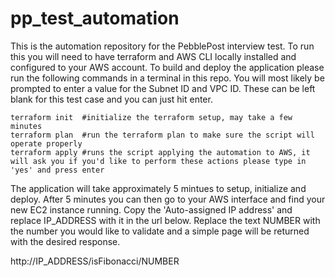 # pp_test_automation

This is the automation repository for the PebblePost interview test.  To run this you will need to have terraform and AWS CLI locally installed and configured to your AWS account.  To build and deploy the application please run the following commands in a terminal in this repo.  You will most likely be prompted to enter a value for the Subnet ID and VPC ID.  These can be left blank for this test case and you can just hit enter.

```
terraform init  #initialize the terraform setup, may take a few minutes
terraform plan  #run the terraform plan to make sure the script will operate properly
terraform apply #runs the script applying the automation to AWS, it will ask you if you'd like to perform these actions please type in 'yes' and press enter
```

The application will take approximately 5 mintues to setup, initialize and deploy.  After 5 minutes you can then go to your AWS interface and find your new EC2 instance running.  Copy the 'Auto-assigned IP address' and replace IP_ADDRESS with it in the url below.  Replace the text NUMBER with the number you would like to validate and a simple page will be returned with the desired response.

http://IP_ADDRESS/isFibonacci/NUMBER